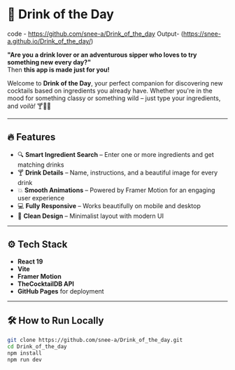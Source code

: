 # 🍹 Drink of the Day 

code - https://github.com/snee-a/Drink_of_the_day
Output- (https://snee-a.github.io/Drink_of_the_day/)


**"Are you a drink lover or an adventurous sipper who loves to try something new every day?"**  
Then **this app is made just for you!**

Welcome to **Drink of the Day**, your perfect companion for discovering new cocktails based on ingredients you already have. Whether you're in the mood for something classy or something wild – just type your ingredients, and *voilà!* 🍸🍋✨

---



## 🔥 Features

- 🔍 **Smart Ingredient Search** – Enter one or more ingredients and get matching drinks
- 🍸 **Drink Details** – Name, instructions, and a beautiful image for every drink
- 💥 **Smooth Animations** – Powered by Framer Motion for an engaging user experience
- 💻 **Fully Responsive** – Works beautifully on mobile and desktop
- 🎨 **Clean Design** – Minimalist layout with modern UI

---

## ⚙️ Tech Stack

- **React 19**
- **Vite**
- **Framer Motion**
- **TheCocktailDB API**
- **GitHub Pages** for deployment

---

## 🛠️ How to Run Locally

```bash
git clone https://github.com/snee-a/Drink_of_the_day.git
cd Drink_of_the_day
npm install
npm run dev
